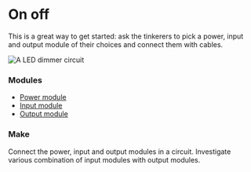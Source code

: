 # On off

This is a great way to get started: ask the tinkerers to pick a power, input and output module of their choices and connect them with cables.


![A LED dimmer circuit]({{site.baseurl}}/assets/leddimmer.gif)

### Modules

* [Power module]({{site.baseurl}}/modules/power)
* [Input module]({{site.baseurl}}/modules/input)
* [Output module]({{site.baseurl}}/modules/output)

### Make

Connect the power, input and output modules in a circuit. Investigate various combination of input modules with output modules.
